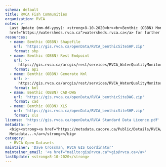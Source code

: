 ```yaml
---
schema: default
title: RVCA Fish Communities
organization: RVCA
notes: >-
  Last Update (mm-dd-yyyy): <strong>8-10-2020<br><br>Benthic (OBBN) Monitoring</strong> is represented as a sampling point with associated metrics/species as an excel spreadsheet. RVCA is part of the Ontario Benthos Biomonitoring Network (OBBN) and RVCA staff follow a provincial protocol for sampling in streams, lakes, and wetlands. A total of three replicates of samples are collected at each of the site locations and are brought back to the RVCA lab for identification. Once identified the samples are run through various indices for Watershed Reporting. Please visit <a
  href="https://watersheds.rvca.ca">watersheds.rvca.ca</a> for further info.
resources:
  - name: Benthic (OBBN) Shapefile
    url: 'https://gis.rvca.ca/openData/RVCA_benthicSiteSHP.zip'
    format: shp
  - name: Benthic (OBBN) Rest Endpoint
    url: >-
      https://gis.rvca.ca/arcgis/rest/services/RVCA_WaterQualityMonitoring_Service/MapServer/5
    format: api
  - name: Benthic (OBBN) Generate Kml
    url: >-
      https://gis.rvca.ca/arcgis/rest/services/RVCA_WaterQualityMonitoring_Service/MapServer/generateKml
    format: kml
  - name: Benthic (OBBN) CAD-DWG
    url: 'https://gis.rvca.ca/openData/RVCA_benthicSiteDWG.zip'
    format: cad
  - name: Benthic (OBBN) XLS
    url: 'https://gis.rvca.ca/openData/RVCA_benthicSiteSHP.zip'
    format: xls
license: 'https://gis.rvca.ca/openData/RVCA Standard Data Licence.pdf'
metadata: >-
  <big><strong><a href="https://metadata.cacore.ca/Public/Details/RVCA/id=1021">View  
  Metadata...</a></strong></big>
category:
  - RVCA Open Datasets
maintainer: 'Dave Crossman, RVCA GIS Coordinator'
maintainer_email: '<a href="mailto:gis@rvca.ca">gis@rvca.ca</a>'
lastUpdate: <strong>8-10-2020</strong>
---
```

